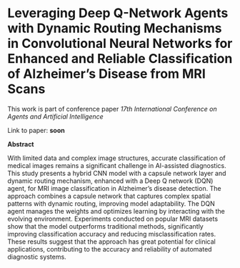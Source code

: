 # Leveraging Deep Q-Network Agents with Dynamic Routing Mechanisms in Convolutional Neural Networks for Enhanced and Reliable Classification of Alzheimer’s Disease from MRI Scans

This work is part of conference paper _17th International Conference on Agents and Artificial Intelligence_

Link to paper: **soon**

**Abstract**

With limited data and complex image structures, accurate classification of medical images remains a significant challenge in AI-assisted diagnostics. This study presents a hybrid CNN model with a capsule network layer and dynamic routing mechanism, enhanced with a Deep Q network (DQN) agent, for MRI image classification in Alzheimer’s disease detection. The approach combines a capsule network that captures complex spatial patterns with dynamic routing, improving model adaptability. The DQN agent manages the weights and optimizes learning by interacting with the evolving environment. Experiments conducted on popular MRI datasets show that the model outperforms traditional methods, significantly improving classification accuracy and reducing misclassification rates. These results suggest that the approach has great potential for clinical applications, contributing to the accuracy and reliability of automated diagnostic systems.


